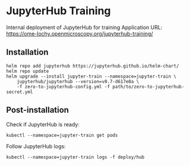 # JupyterHub Training

Internal deployment of JupyterHub for training
Application URL: https://ome-lochy.openmicroscopy.org/jupyterhub-training/


## Installation

    helm repo add jupyterhub https://jupyterhub.github.io/helm-chart/
    helm repo update
    helm upgrade --install jupyter-train --namespace=jupyter-train \
        jupyterhub/jupyterhub --version=v0.7-d617e0a \
        -f zero-to-jupyterhub-config.yml -f path/to/zero-to-jupyterhub-secret.yml


## Post-installation

Check if JupyterHub is ready:

    kubectl --namespace=jupyter-train get pods

Follow JupyterHub logs:

    kubectl --namespace=jupyter-train logs -f deploy/hub
